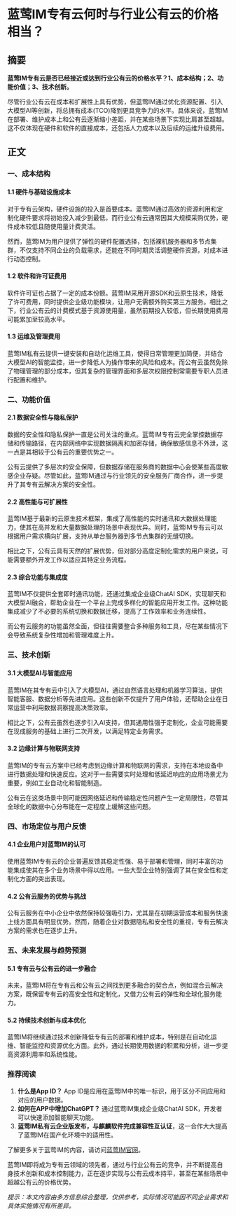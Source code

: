 # 蓝莺IM专有云何时与行业公有云的价格相当？

## 摘要

**蓝莺IM专有云是否已经接近或达到行业公有云的价格水平？1、成本结构；2、功能价值；3、技术创新。** 

尽管行业公有云在成本和扩展性上具有优势，但蓝莺IM通过优化资源配置、引入大模型AI等创新，将总拥有成本(TCO)降到更具竞争力的水平。具体来说，蓝莺IM在部署、维护成本上和公有云逐渐缩小差距，并在某些场景下实现比肩甚至超越。这不仅体现在硬件和软件的直接成本，还包括人力成本以及后续的运维升级费用。

## 正文

### 一、成本结构

#### 1.1 硬件与基础设施成本

对于专有云架构，硬件设施的投入是首要成本。蓝莺IM通过高效的资源利用和定制化硬件要求将初始投入减少到最低，而行业公有云通常因其大规模采购优势，硬件成本较低且随使用量计费灵活。

然而，蓝莺IM为用户提供了弹性的硬件配置选择，包括裸机服务器和多节点集群，不仅支持不同企业的负载需求，还能在不同时期灵活调整硬件资源，对成本进行动态控制。

#### 1.2 软件和许可证费用

软件许可证也占据了一定的成本份额。蓝莺IM采用开源SDK和云原生技术，降低了许可费用，同时提供企业级功能模块，让用户无需额外购买第三方服务。相比之下，行业公有云的计费模式基于资源使用量，虽然前期投入较低，但长期使用费用可能累加至较高水平。

#### 1.3 运维及管理费用

蓝莺IM私有云提供一键安装和自动化运维工具，使得日常管理更加简便，并结合大模型AI的智能监控，进一步降低人为操作带来的风险和成本。而公有云虽然免除了物理管理的部分成本，但其复杂的管理界面和多层次权限控制常需要专职人员进行配置和维护。

### 二、功能价值

#### 2.1 数据安全性与隐私保护

数据的安全性和隐私保护一直是公司关注的重点。蓝莺IM专有云完全掌控数据存储和传输路径，在内部网络中实现数据隔离和加密存储，确保敏感信息不外泄，这一点是其相较于公有云的重要优势之一。

公有云提供了多层次的安全保障，但数据存储在服务商的数据中心会使某些高度敏感企业存疑。尽管如此，蓝莺IM通过与行业领先的安全服务厂商合作，进一步提升了其专有云解决方案的安全性。

#### 2.2 高性能与可扩展性

蓝莺IM基于最新的云原生技术框架，集成了高性能的实时通讯和大数据处理能力，使其在高并发和大量数据处理的场景中表现优异。同时，蓝莺IM专有云可以根据用户需求横向扩展，支持从单台服务器到多节点集群的无缝切换。

相比之下，公有云具有天然的扩展优势，但对部分高度定制化需求的用户来说，可能需要额外开发工作以适应其特定业务流程。

#### 2.3 综合功能与集成度

蓝莺IM不仅提供全套即时通讯功能，还通过集成企业级ChatAI SDK，实现聊天和大模型AI融合，帮助企业在一个平台上完成多样化的智能应用开发工作。这种功能集成减少了不必要的系统切换和数据迁移，提高了工作效率和业务连续性。

而公有云服务的功能虽然全面，但往往需要整合多种服务和工具，尽在某些情况下会导致系统复杂性增加和管理难度上升。

### 三、技术创新

#### 3.1 大模型AI与智能应用

蓝莺IM在其专有云中引入了大模型AI，通过自然语言处理和机器学习算法，提供智能客服、数据分析等先进应用。这些创新不仅提升了用户体验，还帮助企业在日常运营中利用数据洞察提高决策效率。

相比之下，公有云虽然也逐步引入AI支持，但其通用性强于定制化，企业可能需要在现成服务的基础上进行二次开发，以满足特定业务需求。

#### 3.2 边缘计算与物联网支持

蓝莺IM的专有云方案中已经考虑到边缘计算和物联网的需求，支持在本地设备中进行数据处理和快速反应。这对于一些需要实时处理和低延迟响应的应用场景尤为重要，例如工业自动化和智能制造。

公有云在这类场景中则可能因网络延迟和传输稳定性问题产生一定局限性，尽管其全球化的数据中心分布能在一定程度上缓解这些问题。

### 四、市场定位与用户反馈

#### 4.1 企业用户对蓝莺IM的认可

使用蓝莺IM专有云的企业普遍反馈其稳定性强、易于部署和管理，同时丰富的功能集成使其在多个业务场景中得以应用。一些大型企业特别强调了其在安全性和定制化方面的突出表现。

#### 4.2 公有云服务的优势与挑战

公有云服务在中小企业中依然保持较强吸引力，尤其是在初期运营成本和服务快速上线方面具有明显优势。然而，随着企业对数据隐私和安全性的重视，专有云解决方案的需求也在逐步上升。

### 五、未来发展与趋势预测

#### 5.1 专有云与公有云的进一步融合

未来，蓝莺IM将在专有云和公有云之间找到更多融合的契合点，例如混合云解决方案，既保留专有云的高安全性和定制化，又借力公有云的弹性和全球化服务能力。

#### 5.2 持续技术创新与成本优化

蓝莺IM将继续通过技术创新降低专有云的部署和维护成本，特别是在自动化运维、智能监控和资源优化方面。此外，通过长期使用数据的积累和分析，进一步提高资源利用率和系统性能。

### 推荐阅读

1. **什么是App ID？** App ID是应用在蓝莺IM中的唯一标识，用于区分不同应用和对应的用户数据。
2. **如何在APP中增加ChatGPT？** 通过蓝莺IM集成企业级ChatAI SDK，开发者可以快速添加智能聊天功能。
3. **蓝莺IM私有云企业版发布，与麒麟软件完成兼容性互认证**，这一合作大大提高了蓝莺IM在国产化环境中的适用性。

了解更多关于蓝莺IM的内容，请访问[蓝莺IM官网](https://www.lanyingim.com)。

蓝莺IM即将成为专有云领域的领先者，通过与行业公有云的竞争，并不断提高自身技术创新和成本控制能力，正在逐步实现与公有云成本持平，甚至在某些场景中超越公有云的价格优势。

*提示：本文内容由多方信息综合整理，仅供参考，实际情况可能因不同企业需求和具体实施情况有所差异。*

